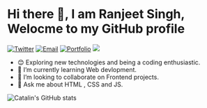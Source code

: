 # Hi there 👋, I am Ranjeet Singh, Welocme to my GitHub profile

<a href="https://twitter.com/Ranjeet20790022"><img alt="Twitter" src="https://img.shields.io/badge/Twitter-Ranjeet%20Singh-red?style=flat-square&logo=twitter"></a>
<a href="mailto:rks772000@gmail.com"><img alt="Email" src="https://img.shields.io/badge/Email-Ranjeet%20Singh-red?style=flat-square&logo=gmail"></a>
<a href="https://ranjeet-singh.netlify.app/"><img alt="Portfolio" src="https://img.shields.io/badge/PortFoilo-Ranjeet%20Singh-red?style=flat-square&logo=Google%20Chrome"></a>
![](https://komarev.com/ghpvc/?username=jeeetch77&color=red)

- 😊 Exploring new technologies and being a coding enthusiastic.
- 🌱 I’m currently learning Web devlopment.
- 👯 I’m looking to collaborate on Frontend projects.
- 💬 Ask me about HTML , CSS and JS.

![Catalin's GitHub stats](https://github-readme-stats.vercel.app/api?username=jeetech77&theme=dark&show_icons=true)